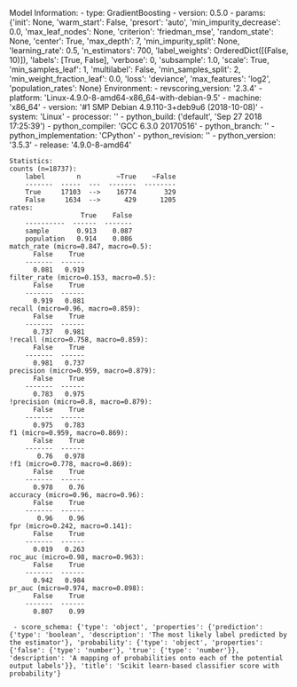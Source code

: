 Model Information:
	 - type: GradientBoosting
	 - version: 0.5.0
	 - params: {'init': None, 'warm_start': False, 'presort': 'auto', 'min_impurity_decrease': 0.0, 'max_leaf_nodes': None, 'criterion': 'friedman_mse', 'random_state': None, 'center': True, 'max_depth': 7, 'min_impurity_split': None, 'learning_rate': 0.5, 'n_estimators': 700, 'label_weights': OrderedDict([(False, 10)]), 'labels': [True, False], 'verbose': 0, 'subsample': 1.0, 'scale': True, 'min_samples_leaf': 1, 'multilabel': False, 'min_samples_split': 2, 'min_weight_fraction_leaf': 0.0, 'loss': 'deviance', 'max_features': 'log2', 'population_rates': None}
	Environment:
	 - revscoring_version: '2.3.4'
	 - platform: 'Linux-4.9.0-8-amd64-x86_64-with-debian-9.5'
	 - machine: 'x86_64'
	 - version: '#1 SMP Debian 4.9.110-3+deb9u6 (2018-10-08)'
	 - system: 'Linux'
	 - processor: ''
	 - python_build: ('default', 'Sep 27 2018 17:25:39')
	 - python_compiler: 'GCC 6.3.0 20170516'
	 - python_branch: ''
	 - python_implementation: 'CPython'
	 - python_revision: ''
	 - python_version: '3.5.3'
	 - release: '4.9.0-8-amd64'
	
	Statistics:
	counts (n=18737):
		label        n         ~True    ~False
		-------  -----  ---  -------  --------
		True     17103  -->    16774       329
		False     1634  -->      429      1205
	rates:
		              True    False
		----------  ------  -------
		sample       0.913    0.087
		population   0.914    0.086
	match_rate (micro=0.847, macro=0.5):
		  False    True
		-------  ------
		  0.081   0.919
	filter_rate (micro=0.153, macro=0.5):
		  False    True
		-------  ------
		  0.919   0.081
	recall (micro=0.96, macro=0.859):
		  False    True
		-------  ------
		  0.737   0.981
	!recall (micro=0.758, macro=0.859):
		  False    True
		-------  ------
		  0.981   0.737
	precision (micro=0.959, macro=0.879):
		  False    True
		-------  ------
		  0.783   0.975
	!precision (micro=0.8, macro=0.879):
		  False    True
		-------  ------
		  0.975   0.783
	f1 (micro=0.959, macro=0.869):
		  False    True
		-------  ------
		   0.76   0.978
	!f1 (micro=0.778, macro=0.869):
		  False    True
		-------  ------
		  0.978    0.76
	accuracy (micro=0.96, macro=0.96):
		  False    True
		-------  ------
		   0.96    0.96
	fpr (micro=0.242, macro=0.141):
		  False    True
		-------  ------
		  0.019   0.263
	roc_auc (micro=0.98, macro=0.963):
		  False    True
		-------  ------
		  0.942   0.984
	pr_auc (micro=0.974, macro=0.898):
		  False    True
		-------  ------
		  0.807    0.99
	
	 - score_schema: {'type': 'object', 'properties': {'prediction': {'type': 'boolean', 'description': 'The most likely label predicted by the estimator'}, 'probability': {'type': 'object', 'properties': {'false': {'type': 'number'}, 'true': {'type': 'number'}}, 'description': 'A mapping of probabilities onto each of the potential output labels'}}, 'title': 'Scikit learn-based classifier score with probability'}

